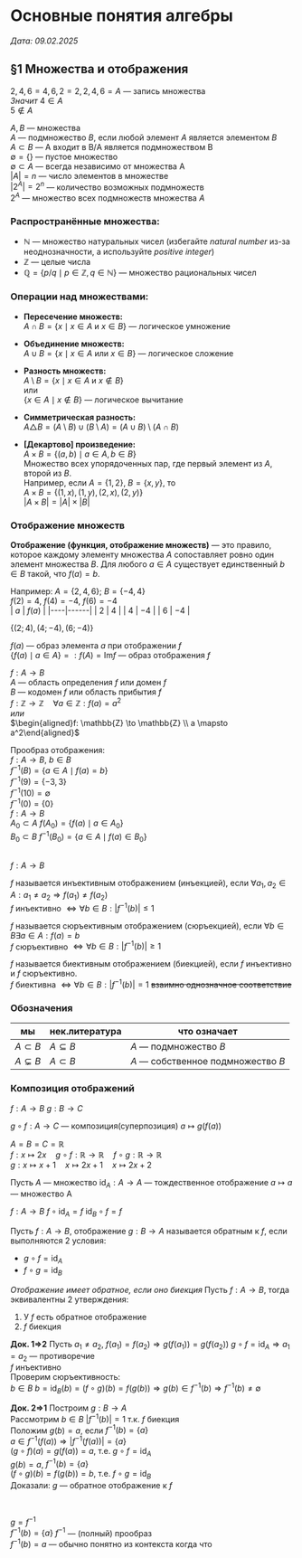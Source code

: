 # Основные понятия алгебры
*Дата: 09.02.2025*

## §1 Множества и отображения

${2,4,6} = {4,6,2} = {2,2,4,6} = A$ — запись множества  
*Значит* $4 \in A$  
$5 \notin A$  

$A, B$ — множества  
$A$ — подмножество $B$, если любой элемент $A$ является элементом $B$  
$A \subset B$ — А входит в B/А является подмножеством B  
$\emptyset = \{\}$ — пустое множество  
$\emptyset \subset A$ — всегда независимо от множества A  
$|A| = n$ — число элементов в множестве  
$|2^A| = 2^n$ — количество возможных подмножеств  
$2^A$ — множество всех подмножеств множества $A$  

### Распространённые множества:
- $\mathbb{N}$ — множество натуральных чисел (избегайте *natural number* из-за неоднозначности, а используйте *positive integer*)
- $\mathbb{Z}$ — целые числа
- $\mathbb{Q} = \{p/q \mid p \in \mathbb{Z}, q \in \mathbb{N}\}$ — множество рациональных чисел

### Операции над множествами:
- **Пересечение множеств:**  
  $A \cap B = \{x \mid x \in A \text{ и } x \in B\}$ — логическое умножение

- **Объединение множеств:**  
  $A \cup B = \{x \mid x \in A \text{ или } x \in B\}$ — логическое сложение

- **Разность множеств:**  
  $A \setminus B = \{x \mid x \in A \text{ и } x \notin B\}$  
  или  
  $\{x \in A \mid x \notin B\}$ — логическое вычитание

- **Симметрическая разность:**  
  $A \triangle B = (A \setminus B) \cup (B \setminus A) = (A \cup B) \setminus (A \cap B)$

- **[Декартово] произведение:**  
  $A \times B = \{(a, b) \mid a \in A, b \in B\}$  
  Множество всех упорядоченных пар, где первый элемент из $A$, второй из $B$.  
  Например, если $A = \{1, 2\}$, $B = \{x, y\}$, то  
  $A \times B = \{(1, x), (1, y), (2, x), (2, y)\}$  
  $|A \times B| = |A| \times |B|$

### Отображение множеств
**Отображение (функция, отображение множеств)** — это правило, которое каждому элементу множества $A$ сопоставляет ровно один элемент множества $B$.
Для любого $a \in A$ существует единственный $b \in B$ такой, что $f(a) = b$.

Например:
$A = \{2,4,6\}$; $B = \{-4,4\}$  
$f(2)=4$, $f(4)=-4$, $f(6) = -4$  
| $a$  | $f(a)$ |
|----|------|
| $2$  |  $4$   |
| $4$  | $-4$   |
| $6$  | $-4$   |

$\{(2;4),(4;-4),(6;-4)\}$

$f(a)$ — образ элемента $a$ при отображении $f$  
$\{f(a) \mid a \in A\} =: f(A) = \text{Im}f$ — образ отображения $f$  

$f: A \to B$  
$A$ — область определения $f$ или домен $f$  
$B$ — кодомен $f$ или область прибытия $f$  
$f: \mathbb{Z} \to \mathbb{Z} \quad \forall a \in \mathbb{Z}: f(a)=a^2$  
*или*  
$\begin{aligned}f: \mathbb{Z} \to \mathbb{Z} \\ a \mapsto a^2\end{aligned}$

Прообраз отображения:  
$f: A \to B$, $b \in B$  
$f^{-1}(B) = \{a \in A \mid f(a) = b\}$  
$f^{-1}(9) = \{-3,3\}$  
$f^{-1}(10) = \emptyset$  
$f^{-1}(0) = \{0\}$  
$f: A \to B$  
$A_0 \subset A$ $f(A_0)=\{f(a) \mid a \in A_0\}$  
$B_0 \subset B$ $f^{-1}(B_0)=\{a \in A \mid f(a) \in B_0\}$  
&nbsp;

$f: A \to B$

$f$ называется инъективным отображением (инъекцией), если $\forall a_1, a_2 \in A: a_1 \neq a_2 \Rightarrow f(a_1) \neq f(a_2)$  
$f$ инъективно $\Leftrightarrow \forall b \in B: |f^{-1}(b)| \leq 1$

$f$ называется сюръективным отображением (сюръекцией), если $\forall b \in B \exists a \in A : f(a)=b$  
$f$ сюръективно $\Leftrightarrow \forall b \in B: |f^{-1}(b)| \geq 1$ 

$f$ называется биективным отображением (биекцией), если $f$ инъективно и $f$ сюръективно.  
$f$ биективна $\Leftrightarrow \forall b \in B: |f^{-1}(b)|=1$  ~~взаимно однозначное соответствие~~


### Обозначения
|мы   |нек.литература| что означает                |
|-----|--------------|-----------------------------|
|$A\subset B$  |$A\subseteq B$          | $A$ — подмножество $B$            |
|$A\subsetneq B$  |$A\subset B$          | $A$ — собственное подмножество $B$|


### Композиция отображений
$f: A \to B$
$g: B \to C$

$g\circ f: A \to C$ — композиция(суперпозиция)
$a \mapsto g(f(a))$

$A=B=C=\mathbb{R}$                
$f: x \mapsto 2x \quad g\circ f: \mathbb{R} \to \mathbb{R} \quad f\circ g: \mathbb{R} \to \mathbb{R}$  
$g: x \mapsto x+1 \quad x \mapsto 2x + 1 \quad x \mapsto 2x + 2$

Пусть $A$ — множество $\text{id}_A: A \to A$ — тождественное отображение
$a \mapsto a$ — множество A

$f: A \to B$
$f\circ\text{id}_A = f$
$\text{id}_B\circ f = f$

Пусть $f: A \to B$, отображение $g: B \to A$ называется обратным к $f$, если выполняются 2 условия:
- $g\circ f = \text{id}_A$
- $f\circ g = \text{id}_B$

*Отображение имеет обратное, если оно биекция*
Пусть $f: A \to B$, тогда эквивалентны 2 утверждения:
1. У $f$ есть обратное отображение
2. $f$ биекция

**Док. 1⇒2**
Пусть $a_1 \neq a_2$, $f(a_1)=f(a_2) \Rightarrow g(f(a_1)) = g(f(a_2))$ $g\circ f=\text{id}_A \Rightarrow a_1=a_2$ — противоречие  
$f$ инъективно  
Проверим сюръективность:  
$b \in B$ $b=\text{id}_B(b)=(f\circ g)(b)=f(g(b)) \Rightarrow g(b) \in f^{-1}(b) \Rightarrow f^{-1}(b) \neq \emptyset$

**Док. 2⇒1**
Построим $g: B \to A$  
Рассмотрим $b \in B$ $|f^{-1}(b)|=1$ т.к. $f$ биекция  
Положим $g(b)=a$, если $f^{-1}(b) = \{a\}$  
$a \in f^{-1}(f(a)) \Rightarrow |f^{-1}(f(a))|=\{a\}$  
$(g\circ f)(a)=g(f(a))=a$, т.е. $g\circ f=\text{id}_A$  
$g(b) = a$, $f^{-1}(b)=\{a\}$  
$(f\circ g)(b) = f(g(b))=b$, т.е. $f\circ g=\text{id}_B$  
Доказали: $g$ — обратное отображение к $f$  

&nbsp;

$g = f^{-1}$  
$f^{-1}(b) = \{a\}$  $f^{-1}$ — (полный) прообраз  
$f^{-1}(b) = a$ — обычно понятно из контекста когда что  